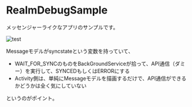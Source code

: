 # RealmDebugSample

メッセンジャーライクなアプリのサンプルです。

![test](https://cloud.githubusercontent.com/assets/11763113/20866908/b5ca1470-ba7b-11e6-9d7d-0935e69c610c.gif)

Messageモデルがsyncstateという変数を持っていて、

* WAIT_FOR_SYNCのものをBackGroundServiceが拾って、API通信（ダミー）を実行して、SYNCEDもしくはERRORにする
* Activity側は、単純にMessageモデルを描画するだけで、API通信ができるかどうかは全く気にしていない

というのがポイント。

